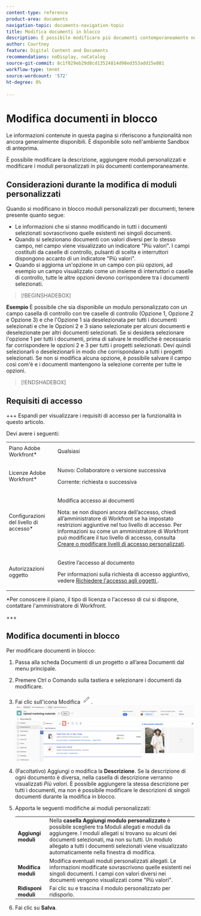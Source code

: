 ```yaml
---
content-type: reference
product-area: documents
navigation-topic: documents-navigation-topic
title: Modifica documenti in blocco
description: È possibile modificare più documenti contemporaneamente nell'area Documenti.
author: Courtney
feature: Digital Content and Documents
recommendations: noDisplay, noCatalog
source-git-commit: 8c1f829eb29d8cd13524814d98ed353add15e881
workflow-type: tm+mt
source-wordcount: '572'
ht-degree: 0%

---
```



# Modifica documenti in blocco

<span class="preview">Le informazioni contenute in questa pagina si riferiscono a funzionalità non ancora generalmente disponibili. È disponibile solo nell&#39;ambiente Sandbox di anteprima.</span>

È possibile modificare la descrizione, aggiungere moduli personalizzati e modificare i moduli personalizzati in più documenti contemporaneamente.

## Considerazioni durante la modifica di moduli personalizzati

Quando si modificano in blocco moduli personalizzati per documenti, tenere presente quanto segue:

* Le informazioni che si stanno modificando in tutti i documenti selezionati sovrascrivono quelle esistenti nei singoli documenti.
* Quando si selezionano documenti con valori diversi per lo stesso campo, nel campo viene visualizzato un indicatore &quot;Più valori&quot;. I campi costituiti da caselle di controllo, pulsanti di scelta e interruttori dispongono accanto di un indicatore &quot;Più valori&quot;.
* Quando si aggiorna un&#39;opzione in un campo con più opzioni, ad esempio un campo visualizzato come un insieme di interruttori o caselle di controllo, tutte le altre opzioni devono corrispondere tra i documenti selezionati.

>[!BEGINSHADEBOX]

**Esempio**
È possibile che sia disponibile un modulo personalizzato con un campo casella di controllo con tre caselle di controllo (Opzione 1, Opzione 2 e Opzione 3) e che l&#39;Opzione 1 sia deselezionata per tutti i documenti selezionati e che le Opzioni 2 e 3 siano selezionate per alcuni documenti e deselezionate per altri documenti selezionati. Se si desidera selezionare l&#39;opzione 1 per tutti i documenti, prima di salvare le modifiche è necessario far corrispondere le opzioni 2 e 3 per tutti i progetti selezionati. Devi quindi selezionarli o deselezionarli in modo che corrispondano a tutti i progetti selezionati. Se non si modifica alcuna opzione, è possibile salvare il campo così com&#39;è e i documenti mantengono la selezione corrente per tutte le opzioni.

>[!ENDSHADEBOX]

## Requisiti di accesso

+++ Espandi per visualizzare i requisiti di accesso per la funzionalità in questo articolo.

Devi avere i seguenti:

<table style="table-layout:auto"> 
 <col> 
 <col> 
 <tbody> 
  <tr> 
   <td role="rowheader">Piano Adobe Workfront*</td> 
   <td> <p> Qualsiasi</p> </td> 
  </tr> 
  <tr> 
   <td role="rowheader">Licenze Adobe Workfront*</td> 
   <td><p> Nuovo: Collaboratore o versione successiva</p> 
   <p> Corrente: richiesta o successiva</p> </td> 
  </tr> 
  <tr> 
   <td role="rowheader">Configurazioni del livello di accesso*</td> 
   <td> <p>Modifica accesso ai documenti</p> <p>Nota: se non disponi ancora dell’accesso, chiedi all’amministratore di Workfront se ha impostato restrizioni aggiuntive nel tuo livello di accesso. Per informazioni su come un amministratore di Workfront può modificare il tuo livello di accesso, consulta <a href="../../administration-and-setup/add-users/configure-and-grant-access/create-modify-access-levels.md" class="MCXref xref">Creare o modificare livelli di accesso personalizzati</a>.</p> </td> 
  </tr> 
  <tr> 
   <td role="rowheader">Autorizzazioni oggetto</td> 
   <td> <p>Gestire l’accesso al documento</p> <p>Per informazioni sulla richiesta di accesso aggiuntivo, vedere <a href="../../workfront-basics/grant-and-request-access-to-objects/request-access.md" class="MCXref xref">Richiedere l'accesso agli oggetti </a>.</p> </td> 
  </tr> 
 </tbody> 
</table>

&#42;Per conoscere il piano, il tipo di licenza o l&#39;accesso di cui si dispone, contattare l&#39;amministratore di Workfront.

+++

## Modifica documenti in blocco

Per modificare documenti in blocco:

1. Passa alla scheda Documenti di un progetto o all’area Documenti dal menu principale.
1. Premere Ctrl o Comando sulla tastiera e selezionare i documenti da modificare.
1. Fai clic sull&#39;icona Modifica ![icona Modifica](assets/edit-icon.png).
   ![modifica posizione icona a pagina](assets/edit-multiple-documents.png)
1. (Facoltativo) Aggiungi o modifica la **Descrizione**. Se la descrizione di ogni documento è diversa, nella casella di descrizione verranno visualizzati _Più valori_. È possibile aggiungere la stessa descrizione per tutti i documenti, ma non è possibile modificare le descrizioni di singoli documenti durante la modifica in blocco.
1. Apporta le seguenti modifiche ai moduli personalizzati:

   <table>
    <tr>
    <td><strong>Aggiungi moduli</strong></td>
    <td>Nella <strong>casella Aggiungi modulo personalizzato</strong> è possibile scegliere tra Moduli allegati e moduli da aggiungere. I moduli allegati si trovano su alcuni dei documenti selezionati, ma non su tutti. Un modulo allegato a tutti i documenti selezionati viene visualizzato automaticamente nella finestra di modifica.  </td>
    </tr>
    <tr>
    <td><strong>Modifica moduli</strong></td>
    <td>Modifica eventuali moduli personalizzati allegati. Le informazioni modificate sovrascrivono quelle esistenti nei singoli documenti. I campi con valori diversi nei documenti vengono visualizzati come "Più valori". </td>
    </tr>
    <tr>
    <td><strong>Ridisponi moduli</strong></td>
    <td>Fai clic su e trascina il modulo personalizzato per ridisporlo.</td>
    </tr>
    </table>
1. Fai clic su **Salva**.


